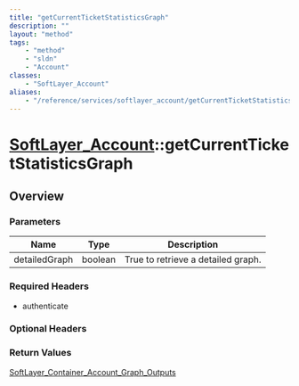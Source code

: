 ```yaml
---
title: "getCurrentTicketStatisticsGraph"
description: ""
layout: "method"
tags:
    - "method"
    - "sldn"
    - "Account"
classes:
    - "SoftLayer_Account"
aliases:
    - "/reference/services/softlayer_account/getCurrentTicketStatisticsGraph"
---
```

# [SoftLayer_Account](/reference/services/SoftLayer_Account)::getCurrentTicketStatisticsGraph




## Overview 


### Parameters 
|Name | Type | Description |
| --- | --- | --- |
|detailedGraph| boolean| True to retrieve a detailed graph.|


### Required Headers
* authenticate

### Optional Headers

### Return Values
<a href='/reference/datatypes/SoftLayer_Container_Account_Graph_Outputs'>SoftLayer_Container_Account_Graph_Outputs </a>


